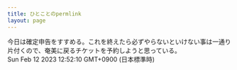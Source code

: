```yaml
---
title: ひとことのpermlink
layout: page
---
```

<div class="box" dt="1676173930330">
  今日は確定申告をすすめる。これを終えたら必ずやらないといけない事は一通り片付くので、奄美に戻るチケットを予約しようと思っている。
  <div class="content is-small">Sun Feb 12 2023 12:52:10 GMT+0900 (日本標準時)</div>
</div>